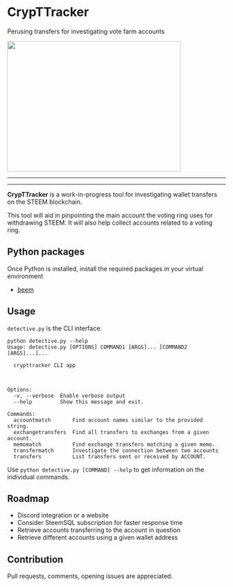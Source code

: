 # CrypTTracker
Perusing transfers for investigating vote farm accounts

<img src=https://ipfs.busy.org/ipfs/QmZ46c5mZe6DuRNmLouF7PrZM1ZdrvGqi3JbAnQKCmsVe4 width=400 height=300/>

<hr>
<hr>

**CrypTTracker** is a work-in-progress tool for investigating wallet transfers on the STEEM blockchain.

This tool will aid in pinpointing the main account the voting ring uses for withdrawing STEEM. It will also help collect accounts related to a voting ring.

## Python packages
Once Python is installed, install the required packages in your virtual environment
* [beem ](https://github.com/holgern/beem)

## Usage
`detective.py` is the CLI interface:

```
python detective.py --help
Usage: detective.py [OPTIONS] COMMAND1 [ARGS]... [COMMAND2 [ARGS]...]...

  crypttracker CLI app



Options:
  -v, --verbose  Enable verbose output
  --help         Show this message and exit.

Commands:
  accountmatch       Find account names similar to the provided string.
  exchangetransfers  Find all transfers to exchanges from a given account.
  memomatch          Find exchange transfers matching a given memo.
  transfermatch      Investigate the connection between two accounts
  transfers          List transfers sent or received by ACCOUNT.
```

Use `python detective.py [COMMAND] --help` to get information on the individual commands.

## Roadmap
* Discord integration or a website
* Consider SteemSQL subscription for faster response time
* Retrieve accounts transferring to the account in question
* Retrieve different accounts using a given wallet address

## Contribution
Pull requests, comments, opening issues are appreciated.
